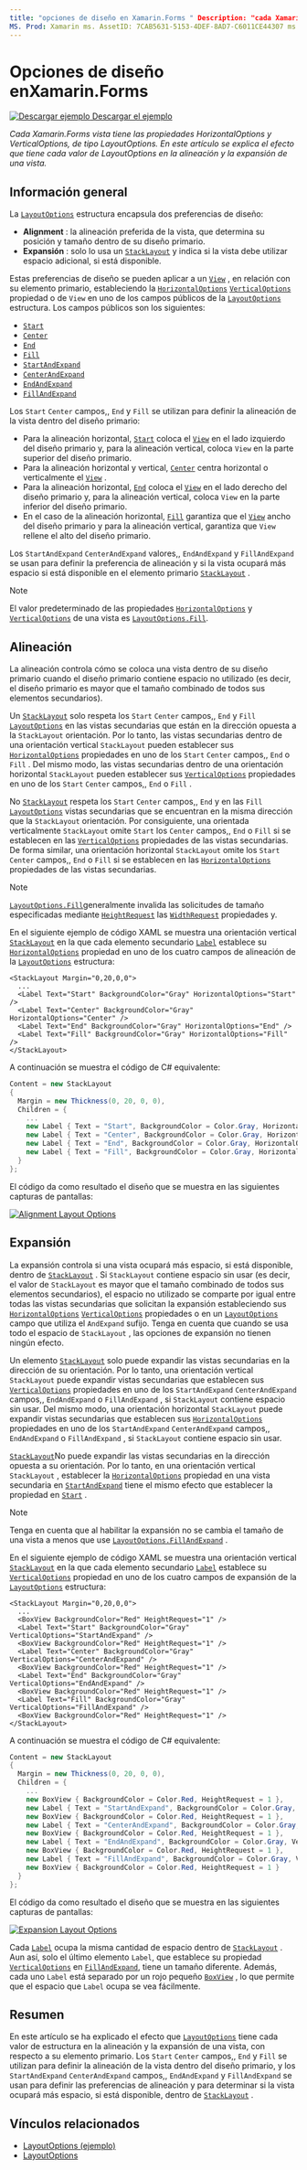```yaml
---
title: "opciones de diseño en Xamarin.Forms " Description: "cada Xamarin.Forms vista tiene las propiedades HorizontalOptions y VerticalOptions, de tipo LayoutOptions. En este artículo se explica el efecto que tiene cada valor de LayoutOptions en la alineación y la expansión de una vista. "
MS. Prod: Xamarin ms. AssetID: 7CAB5631-5153-4DEF-8AD7-C6011CE44307 ms. Technology: Xamarin-Forms Author: davidbritch ms. Author: dabritch ms. Date: 02/10/2017 no-LOC: [ Xamarin.Forms , Xamarin.Essentials ]
---
```


# <a name="layout-options-in-xamarinforms"></a>Opciones de diseño enXamarin.Forms

[![Descargar ejemplo](~/media/shared/download.png) Descargar el ejemplo](https://docs.microsoft.com/samples/xamarin/xamarin-forms-samples/userinterface-layoutoptions)

_Cada Xamarin.Forms vista tiene las propiedades HorizontalOptions y VerticalOptions, de tipo LayoutOptions. En este artículo se explica el efecto que tiene cada valor de LayoutOptions en la alineación y la expansión de una vista._

## <a name="overview"></a>Información general

La [`LayoutOptions`](xref:Xamarin.Forms.LayoutOptions) estructura encapsula dos preferencias de diseño:

- **Alignment** : la alineación preferida de la vista, que determina su posición y tamaño dentro de su diseño primario.
- **Expansión** : solo lo usa un [`StackLayout`](xref:Xamarin.Forms.StackLayout) y indica si la vista debe utilizar espacio adicional, si está disponible.

Estas preferencias de diseño se pueden aplicar a un [`View`](xref:Xamarin.Forms.View) , en relación con su elemento primario, estableciendo la [`HorizontalOptions`](xref:Xamarin.Forms.View.HorizontalOptions) [`VerticalOptions`](xref:Xamarin.Forms.View.VerticalOptions) propiedad o de `View` en uno de los campos públicos de la [`LayoutOptions`](xref:Xamarin.Forms.LayoutOptions) estructura. Los campos públicos son los siguientes:

- [`Start`](xref:Xamarin.Forms.LayoutOptions.Start)
- [`Center`](xref:Xamarin.Forms.LayoutOptions.Center)
- [`End`](xref:Xamarin.Forms.LayoutOptions.End)
- [`Fill`](xref:Xamarin.Forms.LayoutOptions.Fill)
- [`StartAndExpand`](xref:Xamarin.Forms.LayoutOptions.StartAndExpand)
- [`CenterAndExpand`](xref:Xamarin.Forms.LayoutOptions.CenterAndExpand)
- [`EndAndExpand`](xref:Xamarin.Forms.LayoutOptions.EndAndExpand)
- [`FillAndExpand`](xref:Xamarin.Forms.LayoutOptions.FillAndExpand)

Los `Start` `Center` campos,, `End` y `Fill` se utilizan para definir la alineación de la vista dentro del diseño primario:

- Para la alineación horizontal, [`Start`](xref:Xamarin.Forms.LayoutOptions.Start) coloca el [`View`](xref:Xamarin.Forms.View) en el lado izquierdo del diseño primario y, para la alineación vertical, coloca `View` en la parte superior del diseño primario.
- Para la alineación horizontal y vertical, [`Center`](xref:Xamarin.Forms.LayoutOptions.Center) centra horizontal o verticalmente el [`View`](xref:Xamarin.Forms.View) .
- Para la alineación horizontal, [`End`](xref:Xamarin.Forms.LayoutOptions.End) coloca el [`View`](xref:Xamarin.Forms.View) en el lado derecho del diseño primario y, para la alineación vertical, coloca `View` en la parte inferior del diseño primario.
- En el caso de la alineación horizontal, [`Fill`](xref:Xamarin.Forms.LayoutOptions.Fill) garantiza que el [`View`](xref:Xamarin.Forms.View) ancho del diseño primario y para la alineación vertical, garantiza que `View` rellene el alto del diseño primario.

Los `StartAndExpand` `CenterAndExpand` valores,, `EndAndExpand` y `FillAndExpand` se usan para definir la preferencia de alineación y si la vista ocupará más espacio si está disponible en el elemento primario [`StackLayout`](xref:Xamarin.Forms.StackLayout) .

> [!NOTE]
> El valor predeterminado de las propiedades [`HorizontalOptions`](xref:Xamarin.Forms.View.HorizontalOptions) y [`VerticalOptions`](xref:Xamarin.Forms.View.VerticalOptions) de una vista es [`LayoutOptions.Fill`](xref:Xamarin.Forms.LayoutOptions.Fill).

## <a name="alignment"></a>Alineación

La alineación controla cómo se coloca una vista dentro de su diseño primario cuando el diseño primario contiene espacio no utilizado (es decir, el diseño primario es mayor que el tamaño combinado de todos sus elementos secundarios).

Un [`StackLayout`](xref:Xamarin.Forms.StackLayout) solo respeta los `Start` `Center` campos,, `End` y `Fill` [`LayoutOptions`](xref:Xamarin.Forms.LayoutOptions) en las vistas secundarias que están en la dirección opuesta a la `StackLayout` orientación. Por lo tanto, las vistas secundarias dentro de una orientación vertical `StackLayout` pueden establecer sus [`HorizontalOptions`](xref:Xamarin.Forms.View.HorizontalOptions) propiedades en uno de los `Start` `Center` campos,, `End` o `Fill` . Del mismo modo, las vistas secundarias dentro de una orientación horizontal `StackLayout` pueden establecer sus [`VerticalOptions`](xref:Xamarin.Forms.View.VerticalOptions) propiedades en uno de los `Start` `Center` campos,, `End` o `Fill` .

No [`StackLayout`](xref:Xamarin.Forms.StackLayout) respeta los `Start` `Center` campos,, `End` y en las `Fill` [`LayoutOptions`](xref:Xamarin.Forms.LayoutOptions) vistas secundarias que se encuentran en la misma dirección que la `StackLayout` orientación. Por consiguiente, una orientada verticalmente `StackLayout` omite `Start` los `Center` campos,, `End` o `Fill` si se establecen en las [`VerticalOptions`](xref:Xamarin.Forms.View.VerticalOptions) propiedades de las vistas secundarias. De forma similar, una orientación horizontal `StackLayout` omite los `Start` `Center` campos,, `End` o `Fill` si se establecen en las [`HorizontalOptions`](xref:Xamarin.Forms.View.HorizontalOptions) propiedades de las vistas secundarias.

> [!NOTE]
> [`LayoutOptions.Fill`](xref:Xamarin.Forms.LayoutOptions.Fill)generalmente invalida las solicitudes de tamaño especificadas mediante [`HeightRequest`](xref:Xamarin.Forms.VisualElement.HeightRequest) las [`WidthRequest`](xref:Xamarin.Forms.VisualElement.WidthRequest) propiedades y.

En el siguiente ejemplo de código XAML se muestra una orientación vertical [`StackLayout`](xref:Xamarin.Forms.StackLayout) en la que cada elemento secundario [`Label`](xref:Xamarin.Forms.Label) establece su [`HorizontalOptions`](xref:Xamarin.Forms.View.HorizontalOptions) propiedad en uno de los cuatro campos de alineación de la [`LayoutOptions`](xref:Xamarin.Forms.LayoutOptions) estructura:

```xaml
<StackLayout Margin="0,20,0,0">
  ...
  <Label Text="Start" BackgroundColor="Gray" HorizontalOptions="Start" />
  <Label Text="Center" BackgroundColor="Gray" HorizontalOptions="Center" />
  <Label Text="End" BackgroundColor="Gray" HorizontalOptions="End" />
  <Label Text="Fill" BackgroundColor="Gray" HorizontalOptions="Fill" />
</StackLayout>
```

A continuación se muestra el código de C# equivalente:

```csharp
Content = new StackLayout
{
  Margin = new Thickness(0, 20, 0, 0),
  Children = {
    ...
    new Label { Text = "Start", BackgroundColor = Color.Gray, HorizontalOptions = LayoutOptions.Start },
    new Label { Text = "Center", BackgroundColor = Color.Gray, HorizontalOptions = LayoutOptions.Center },
    new Label { Text = "End", BackgroundColor = Color.Gray, HorizontalOptions = LayoutOptions.End },
    new Label { Text = "Fill", BackgroundColor = Color.Gray, HorizontalOptions = LayoutOptions.Fill }
  }
};
```

El código da como resultado el diseño que se muestra en las siguientes capturas de pantallas:

[![](layout-options-images/alignment.png "Alignment Layout Options")](layout-options-images/alignment-large.png#lightbox "Alignment Layout Options")

## <a name="expansion"></a>Expansión

La expansión controla si una vista ocupará más espacio, si está disponible, dentro de [`StackLayout`](xref:Xamarin.Forms.StackLayout) . Si `StackLayout` contiene espacio sin usar (es decir, el valor de `StackLayout` es mayor que el tamaño combinado de todos sus elementos secundarios), el espacio no utilizado se comparte por igual entre todas las vistas secundarias que solicitan la expansión estableciendo sus [`HorizontalOptions`](xref:Xamarin.Forms.View.HorizontalOptions) [`VerticalOptions`](xref:Xamarin.Forms.View.VerticalOptions) propiedades o en un [`LayoutOptions`](xref:Xamarin.Forms.LayoutOptions) campo que utiliza el `AndExpand` sufijo. Tenga en cuenta que cuando se usa todo el espacio de `StackLayout` , las opciones de expansión no tienen ningún efecto.

Un elemento [`StackLayout`](xref:Xamarin.Forms.StackLayout) solo puede expandir las vistas secundarias en la dirección de su orientación. Por lo tanto, una orientación vertical `StackLayout` puede expandir vistas secundarias que establecen sus [`VerticalOptions`](xref:Xamarin.Forms.View.VerticalOptions) propiedades en uno de los `StartAndExpand` `CenterAndExpand` campos,, `EndAndExpand` o `FillAndExpand` , si `StackLayout` contiene espacio sin usar. Del mismo modo, una orientación horizontal `StackLayout` puede expandir vistas secundarias que establecen sus [`HorizontalOptions`](xref:Xamarin.Forms.View.HorizontalOptions) propiedades en uno de los `StartAndExpand` `CenterAndExpand` campos,, `EndAndExpand` o `FillAndExpand` , si `StackLayout` contiene espacio sin usar.

[`StackLayout`](xref:Xamarin.Forms.StackLayout)No puede expandir las vistas secundarias en la dirección opuesta a su orientación. Por lo tanto, en una orientación vertical `StackLayout` , establecer la [`HorizontalOptions`](xref:Xamarin.Forms.View.HorizontalOptions) propiedad en una vista secundaria en [`StartAndExpand`](xref:Xamarin.Forms.LayoutOptions.StartAndExpand) tiene el mismo efecto que establecer la propiedad en [`Start`](xref:Xamarin.Forms.LayoutOptions.Start) .

> [!NOTE]
> Tenga en cuenta que al habilitar la expansión no se cambia el tamaño de una vista a menos que use [`LayoutOptions.FillAndExpand`](xref:Xamarin.Forms.LayoutOptions.FillAndExpand) .

En el siguiente ejemplo de código XAML se muestra una orientación vertical [`StackLayout`](xref:Xamarin.Forms.StackLayout) en la que cada elemento secundario [`Label`](xref:Xamarin.Forms.Label) establece su [`VerticalOptions`](xref:Xamarin.Forms.View.VerticalOptions) propiedad en uno de los cuatro campos de expansión de la [`LayoutOptions`](xref:Xamarin.Forms.LayoutOptions) estructura:

```xaml
<StackLayout Margin="0,20,0,0">
  ...
  <BoxView BackgroundColor="Red" HeightRequest="1" />
  <Label Text="Start" BackgroundColor="Gray" VerticalOptions="StartAndExpand" />
  <BoxView BackgroundColor="Red" HeightRequest="1" />
  <Label Text="Center" BackgroundColor="Gray" VerticalOptions="CenterAndExpand" />
  <BoxView BackgroundColor="Red" HeightRequest="1" />
  <Label Text="End" BackgroundColor="Gray" VerticalOptions="EndAndExpand" />
  <BoxView BackgroundColor="Red" HeightRequest="1" />
  <Label Text="Fill" BackgroundColor="Gray" VerticalOptions="FillAndExpand" />
  <BoxView BackgroundColor="Red" HeightRequest="1" />
</StackLayout>
```

A continuación se muestra el código de C# equivalente:

```csharp
Content = new StackLayout
{
  Margin = new Thickness(0, 20, 0, 0),
  Children = {
    ...
    new BoxView { BackgroundColor = Color.Red, HeightRequest = 1 },
    new Label { Text = "StartAndExpand", BackgroundColor = Color.Gray, VerticalOptions = LayoutOptions.StartAndExpand },
    new BoxView { BackgroundColor = Color.Red, HeightRequest = 1 },
    new Label { Text = "CenterAndExpand", BackgroundColor = Color.Gray, VerticalOptions = LayoutOptions.CenterAndExpand },
    new BoxView { BackgroundColor = Color.Red, HeightRequest = 1 },
    new Label { Text = "EndAndExpand", BackgroundColor = Color.Gray, VerticalOptions = LayoutOptions.EndAndExpand },
    new BoxView { BackgroundColor = Color.Red, HeightRequest = 1 },
    new Label { Text = "FillAndExpand", BackgroundColor = Color.Gray, VerticalOptions = LayoutOptions.FillAndExpand },
    new BoxView { BackgroundColor = Color.Red, HeightRequest = 1 }
  }
};
```

El código da como resultado el diseño que se muestra en las siguientes capturas de pantallas:

[![](layout-options-images/expansion.png "Expansion Layout Options")](layout-options-images/expansion-large.png#lightbox "Expansion Layout Options")

Cada [`Label`](xref:Xamarin.Forms.Label) ocupa la misma cantidad de espacio dentro de [`StackLayout`](xref:Xamarin.Forms.StackLayout) . Aun así, solo el último elemento `Label`, que establece su propiedad [`VerticalOptions`](xref:Xamarin.Forms.View.VerticalOptions) en [`FillAndExpand`](xref:Xamarin.Forms.LayoutOptions.FillAndExpand), tiene un tamaño diferente. Además, cada uno `Label` está separado por un rojo pequeño [`BoxView`](xref:Xamarin.Forms.BoxView) , lo que permite que el espacio que `Label` ocupa se vea fácilmente.

## <a name="summary"></a>Resumen

En este artículo se ha explicado el efecto que [`LayoutOptions`](xref:Xamarin.Forms.LayoutOptions) tiene cada valor de estructura en la alineación y la expansión de una vista, con respecto a su elemento primario. Los `Start` `Center` campos,, `End` y `Fill` se utilizan para definir la alineación de la vista dentro del diseño primario, y los `StartAndExpand` `CenterAndExpand` campos,, `EndAndExpand` y `FillAndExpand` se usan para definir las preferencias de alineación y para determinar si la vista ocupará más espacio, si está disponible, dentro de [`StackLayout`](xref:Xamarin.Forms.StackLayout) .

## <a name="related-links"></a>Vínculos relacionados

- [LayoutOptions (ejemplo)](https://docs.microsoft.com/samples/xamarin/xamarin-forms-samples/userinterface-layoutoptions)
- [LayoutOptions](xref:Xamarin.Forms.LayoutOptions)
